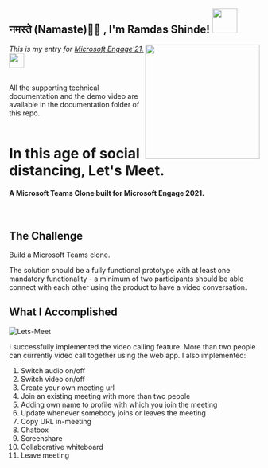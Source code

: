 <h2>नमस्ते (Namaste)🙏🏻 , I'm Ramdas Shinde! <img src="https://media.giphy.com/media/12oufCB0MyZ1Go/giphy.gif" width="50"></h2>
<img align='right' src="https://media.giphy.com/media/M9gbBd9nbDrOTu1Mqx/giphy.gif" width="230">
<p><em>This is my entry for  <a href="https://microsoft.acehacker.com/engage2021/index.html">Microsoft Engage'21. </a><img src="https://media.giphy.com/media/WUlplcMpOCEmTGBtBW/giphy.gif" width="30"> 
</em></p>

<br>All the supporting technical documentation and the demo video are available in the documentation folder of this repo.<br><br>

In this age of social distancing, Let's Meet. 
==============
#### A Microsoft Teams Clone built for Microsoft Engage 2021. ####

<br>

The Challenge
------------

Build a Microsoft Teams clone.

The solution should be a fully functional prototype with at least one mandatory functionality - a minimum of two participants should be able connect with each other using the product to have a video conversation.


What I Accomplished
-------------------

![Lets-Meet](public/landing-page/assets/img/logo.png)

I successfully implemented the video calling feature. More than two people can currently video call together using the web app. I also implemented:

1. Switch audio on/off
2. Switch video on/off
3. Create your own meeting url
4. Join an existing meeting with more than two people
5. Adding own name to profile with which you join the meeting
6. Update whenever somebody joins or leaves the meeting
7. Copy URL in-meeting
8. Chatbox
9. Screenshare
10. Collaborative whiteboard
11. Leave meeting 









